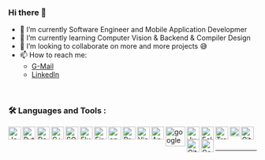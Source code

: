 ### Hi there 👋


- 🔭 I’m currently Software Engineer and Mobile Application Developmer 
- 🌱 I’m currently learning Computer Vision & Backend & Compiler Design 
- 👯 I’m looking to collaborate on more and more projects 😅
- 📫 How to reach me: 
  - [G-Mail](https://mostafa.aminmk@gmail.com)
  - [LinkedIn](https://www.linkedin.com/in/mostafaamin0)

<br />

### :hammer_and_wrench: Languages and Tools :

<img align="left" alt="Java" width="26px" src="https://user-images.githubusercontent.com/47731377/116501299-bc317380-a8b0-11eb-8f1a-9379588b5f56.png" />
<img align="left" alt="Python" width="26px" src="https://user-images.githubusercontent.com/47722373/163312574-4ef98529-81fd-4aaa-8246-cc881b7bebf2.png"/>
<img align="left" alt="Dart" width="26px" src="https://user-images.githubusercontent.com/47731377/116501305-be93cd80-a8b0-11eb-91e0-b5e51c357214.png" />
<img align="left" alt="C++" width="26px" src="https://user-images.githubusercontent.com/47731377/116501296-bb98dd00-a8b0-11eb-9663-0c5cb4e712ef.png" />
<img align="left" alt="SQL" width="26px" src="https://user-images.githubusercontent.com/47731377/116501307-bf2c6400-a8b0-11eb-8de5-9706ffe9175d.png" />
<img align="left" alt="Flutter" width="26px" src="https://user-images.githubusercontent.com/47731377/116501303-be93cd80-a8b0-11eb-84fa-62df2fc5ee99.png" />
<img align="left" alt="Firebase" width="26px" src="https://user-images.githubusercontent.com/47731377/116501306-be93cd80-a8b0-11eb-9cac-06107cc596d0.png" />
<img align="left" alt="openCV" width="26px" src="https://user-images.githubusercontent.com/47722373/163313386-ed9a0e48-448a-43f2-9a09-69b3af61ae0b.png"/>
<img align="left" alt="Processing 3" width="26px" src="https://user-images.githubusercontent.com/47722373/163312842-5bd74187-075d-4a20-afc0-eca3c697b9ac.png" />
<img align="left" alt="Visual Studio Code" width="26px" src="https://user-images.githubusercontent.com/47731377/116501300-bcca0a00-a8b0-11eb-814b-ee4d9b2ed96a.png" />
<img align="left" alt="Android Studio" width="26px" src="https://user-images.githubusercontent.com/47731377/116507191-120d1800-a8bf-11eb-889e-4053868403f3.png" />
<img align="left" alt="google colab" width="40px" src="https://user-images.githubusercontent.com/47722373/163313415-f069dfac-9f9b-491c-9863-cbef01acdb1b.png"/>
<img align="left" alt="JupyterLab" width="26px" src="https://user-images.githubusercontent.com/47722373/163313409-78c4eb4c-9a62-4b4e-b28d-9ac2f816c6c9.svg"/>
<img align="left" alt="Eclipse" width="26px" src="https://user-images.githubusercontent.com/47731377/116506732-28ff3a80-a8be-11eb-8f20-6a1be2591ea6.png" />
<img align="left" alt="Trello" width="26px" src="https://user-images.githubusercontent.com/47731377/116507012-c5294180-a8be-11eb-9890-d5fcc089ed33.png" />
<img align="left" alt="Figma" width="20px" src="https://user-images.githubusercontent.com/47722373/163313763-aabdd6d7-9287-4761-b8ae-89fba634f0f8.png"/>
<img align="left" alt="GitHub" width="26px" src="https://user-images.githubusercontent.com/47731377/116506791-4b915380-a8be-11eb-939c-4cae75981bfc.png" />
<img align="left" alt="Git" width="26px" src="https://user-images.githubusercontent.com/47731377/116501309-bfc4fa80-a8b0-11eb-9bda-dde2a7c5036d.png" />
<img align="left" alt="Console" width="26px" src="https://user-images.githubusercontent.com/47731377/116507010-c490ab00-a8be-11eb-8baa-a3fca7487535.png" />  



<br />
<br />  


---  
<!---
<br />


### 👨‍💻 Stats

<div>
  <span><img align="center" width="400px" height="158px" src="http://github-readme-streak-stats.herokuapp.com?user=MostafaAmin0&theme=blueberry&date_format=M%20j%5B%2C%20Y%5D" /></span>
  <span><img align="center" width="260px" height="158px" src="https://github-readme-stats.vercel.app/api/top-langs/?username=MostafaAmin0&layout=compact&theme=vision-friendly-dark" /></span>
</div>

---

I use standard HTML tags, like

-->
